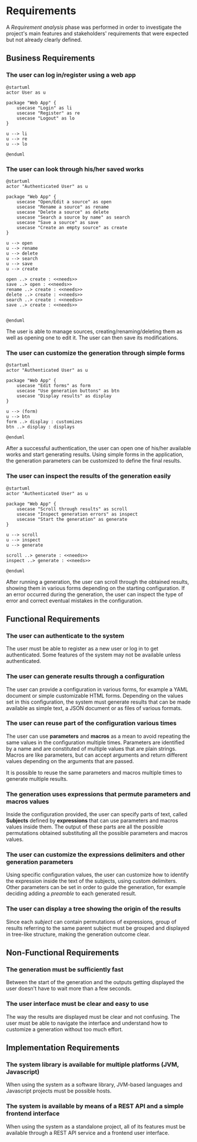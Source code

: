 # Requirements

A *Requirement analysis* phase was performed in order to investigate the project's main features and stakeholders'
requirements that were expected but not already clearly defined.

## Business Requirements

### The user can log in/register using a web app

```plantuml
@startuml
actor User as u

package "Web App" {
    usecase "Login" as li
    usecase "Register" as re
    usecase "Logout" as lo
}

u --> li
u --> re
u --> lo

@enduml
```

### The user can look through his/her saved works

```plantuml
@startuml
actor "Authenticated User" as u

package "Web App" {
    usecase "Open/Edit a source" as open
    usecase "Rename a source" as rename
    usecase "Delete a source" as delete
    usecase "Search a source by name" as search
    usecase "Save a source" as save
    usecase "Create an empty source" as create
}

u --> open
u --> rename
u --> delete
u --> search
u --> save
u --> create

open ..> create : <<needs>>
save ..> open : <<needs>>
rename ..> create : <<needs>>
delete ..> create : <<needs>>
search ..> create : <<needs>>
save ..> create : <<needs>>


@enduml
```

The user is able to manage sources, creating/renaming/deleting them as well as opening one to edit it. The user
can then save its modifications.

### The user can customize the generation through simple forms

```plantuml
@startuml
actor "Authenticated User" as u

package "Web App" {
    usecase "Edit forms" as form
    usecase "Use generation buttons" as btn
    usecase "Display results" as display
}

u --> (form) 
u --> btn 
form ..> display : customizes
btn ..> display : displays

@enduml
```

After a successful authentication, the user can open one of his/her available works and start generating results.
Using simple forms in the application, the generation parameters can be customized to define the final results.

### The user can inspect the results of the generation easily

```plantuml
@startuml
actor "Authenticated User" as u

package "Web App" {
    usecase "Scroll through results" as scroll
    usecase "Inspect generation errors" as inspect
    usecase "Start the generation" as generate
}

u --> scroll
u --> inspect
u --> generate

scroll ..> generate : <<needs>>
inspect ..> generate : <<needs>>

@enduml
```

After running a generation, the user can scroll through the obtained results, showing them in various forms depending
on the starting configuration. If an error occurred during the generation, the user can inspect the type of error and 
correct eventual mistakes in the configuration.

## Functional Requirements

### The user can authenticate to the system

The user must be able to register as a new user or log in to get authenticated. Some features of the system 
may not be available unless authenticated. 

### The user can generate results through a configuration

The user can provide a configuration in various forms, for example a YAML document or simple customizable HTML forms.
Depending on the values set in this configuration, the system must generate results that can be made available as 
simple text, a JSON document or as files of various formats. 

### The user can reuse part of the configuration various times 

The user can use **parameters** and **macros** as a mean to avoid repeating the same values in the configuration 
multiple times. Parameters are identified by a name and are constituted of multiple values that are plain strings. 
Macros are like parameters, but can accept arguments and return different values depending on the arguments that are 
passed. 

It is possible to reuse the same parameters and macros multiple times to generate multiple results.

### The generation uses expressions that permute parameters and macros values

Inside the configuration provided, the user can specify parts of text, called **Subjects** defined by **expressions**
that can use parameters and macros values inside them. The output of these parts are all the possible permutations 
obtained substituting all the possible parameters and macros values. 

### The user can customize the expressions delimiters and other generation parameters

Using specific configuration values, the user can customize how to identify the expression inside the text of the 
subjects, using custom delimiters. Other parameters can be set in order to guide the generation, for example 
deciding adding a *preamble* to each generated result. 

### The user can display a tree showing the origin of the results

Since each *subject* can contain permutations of expressions, group of results referring to the same parent subject 
must be grouped and displayed in tree-like structure, making the generation outcome clear.

## Non-Functional Requirements

### The generation must be sufficiently fast

Between the start of the generation and the outputs getting displayed the user doesn't have to wait more than a few 
seconds.

### The user interface must be clear and easy to use

The way the results are displayed must be clear and not confusing. The user must be able to navigate the interface 
and understand how to customize a generation without too much effort.

## Implementation Requirements

### The system library is available for multiple platforms (JVM, Javascript)

When using the system as a software library, JVM-based languages and Javascript projects must be possible hosts.

### The system is available by means of a REST API and a simple frontend interface

When using the system as a standalone project, all of its features must be available through a REST API service and 
a frontend user interface. 